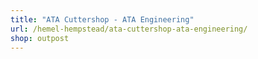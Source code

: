 ```yaml
---
title: "ATA Cuttershop - ATA Engineering"
url: /hemel-hempstead/ata-cuttershop-ata-engineering/
shop: outpost
---
```

